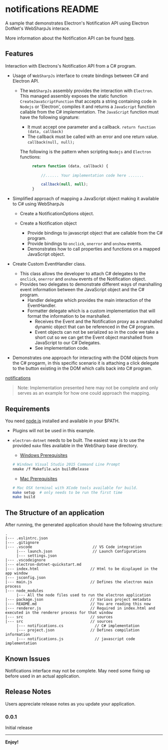 # notifications README

A sample that demonstrates Electron's Notification API using Electron DotNet's WebSharpJs interace. 

More information about the Notification API can be found [here](https://notifications.spec.whatwg.org/#api).

## Features

Interaction with Electrons's Notification API from a C# program.  

* Usage of `WebSharpJs` interface to create bindings between C# and Electron API.
    * The `WebSharpJs` assembly provides the interaction with `Electron`.  This managed assembly exposes the static function `CreateJavaScriptFunction` that accepts a string containing code in `Nodejs` or 'Electron', compiles it and returns a `JavaScript` function callable from the C# implementation.  The `JavaScript` function must have the following signature:

        * It must accept one parameter and a callback.  `return function (data, callback)`
        * The callback must be called with an error and one return value.  `callback(null, null);`

        The following is the pattern when scripting `Nodejs` and `Electron` functions:

``` javascript
            return function (data, callback) {
            
                //...... Your implementation code here .......

                callback(null, null);
            }

```

* Simplified approach of mapping a JavaScript object making it available to C# using WebSharpJs
    * Create a NotificationOptions object.
    
    * Create a Notification object
        * Provide bindings to javascript object that are callable from the C# program.
        * Provide bindings to `onclick`, `onerror` and `onshow` events.
        * Demonstrates how to call properties and functions on a mapped JavaScript object.

* Create Custom EventHandler class.
    * This class allows the developer to attach C# delegates to the `onclick`, `onerror` and `onshow` events of the Notification object.
    * Provides two delegates to demonstrate different ways of marshalling event information between the JavaScript object and the C# program.
        * Handler delegate which provides the main interaction of the EventHandler.
        * Formatter delegate which is a custom implementation that will format the information to be marshalled.
            * Receives the Event and the Notification proxy as a marshalled dynamic object that can be referenced in the C# program.
            * Event objects can not be serialized so in the code we take a short cut so we can get the Event object marshalled from JavaScript to our C# Delegates.
            * See implementation code.

* Demonstrates one approach for interacting with the DOM objects from the C# progarm, in this specific scenario it is attaching a click delegate to the button existing in the DOM which calls back into C# program.

[notifications](images/notifications.gif)

> Note: Implementation presented here may not be complete and only serves as an example for how one could approach the mapping.

## Requirements

You need [node.js](https://nodejs.org/en/) installed and available in your $PATH.
   * Plugins will not be used in this example.

   * `electron-dotnet` needs to be built.  The easiest way is to use the provided `make` files available in the WebSharp base directory.  
   
      * [Windows Prerequisites](https://github.com/xamarin/WebSharp/tree/master/electron-dotnet#building-on-windows)
   
     ``` bash
     # Windows Visual Studio 2015 Command Line Prompt 
     nmake /f Makefile.win buildRelease
     ```

      * [Mac Prerequisites](https://github.com/xamarin/WebSharp/tree/master/electron-dotnet#building-on-osx)
     ``` bash
     # Mac OSX terminal with XCode tools available for build.
     make setup  # only needs to be run the first time
     make build
     ```

## The Structure of an application
After running, the generated application should have the following structure:

```
.
|--- .eslintrc.json
|--- .gitignore
|--- .vscode                           // VS Code integration
     |--- launch.json                  // Launch Configurations
     |--- settings.json
|--- .vscodeignore
|--- electron-dotnet-quickstart.md
|--- index.html                       // Html to be displayed in the app window
|--- jsconfig.json
|--- main.js                          // Defines the electron main process
|--- node_modules
     |--- All the node files used to run the electron application
|--- package.json                     // Various project metadata
|--- README.md                        // You are reading this now
|--- renderer.js                      // Required in index.html and executed in the renderer process for that window 
|--- src                              // sources
|--- src                              // sources
     |--- notifications.cs              // C# implementation 
     |--- project.json                // Defines compilation information 
     |--- notifications.js              // javascript code implementation
```

## Known Issues

Notifications interface may not be complete.  May need some fixing up before used in an actual application.

## Release Notes

Users appreciate release notes as you update your application.

### 0.0.1

Initial release

---

**Enjoy!**